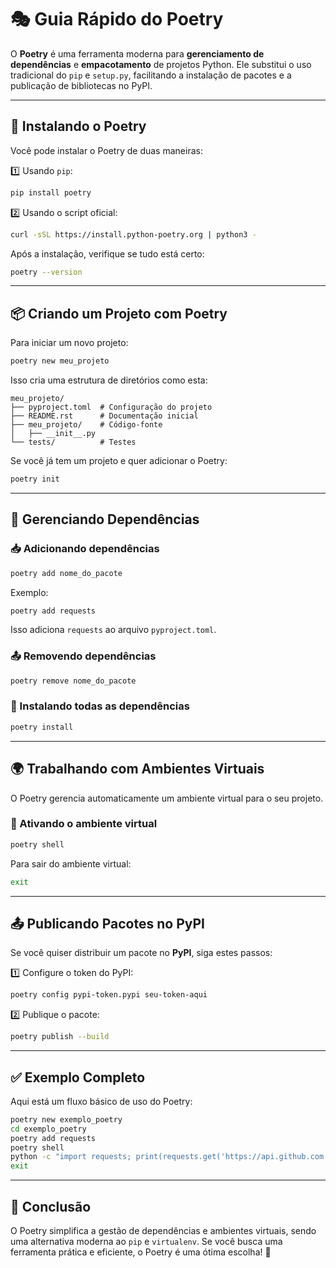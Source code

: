 # 🎭 Guia Rápido do Poetry

O **Poetry** é uma ferramenta moderna para **gerenciamento de dependências** e **empacotamento** de projetos Python. Ele substitui o uso tradicional do `pip` e `setup.py`, facilitando a instalação de pacotes e a publicação de bibliotecas no PyPI.

---

## 🚀 Instalando o Poetry

Você pode instalar o Poetry de duas maneiras:

1️⃣ Usando `pip`:
```bash
pip install poetry
```

2️⃣ Usando o script oficial:
```bash
curl -sSL https://install.python-poetry.org | python3 -
```

Após a instalação, verifique se tudo está certo:
```bash
poetry --version
```

---

## 📦 Criando um Projeto com Poetry
Para iniciar um novo projeto:
```bash
poetry new meu_projeto
```
Isso cria uma estrutura de diretórios como esta:
```
meu_projeto/
├── pyproject.toml  # Configuração do projeto
├── README.rst      # Documentação inicial
├── meu_projeto/    # Código-fonte
│   ├── __init__.py
└── tests/          # Testes
```

Se você já tem um projeto e quer adicionar o Poetry:
```bash
poetry init
```

---

## 🔗 Gerenciando Dependências

### 📥 Adicionando dependências
```bash
poetry add nome_do_pacote
```
Exemplo:
```bash
poetry add requests
```
Isso adiciona `requests` ao arquivo `pyproject.toml`.

### 📤 Removendo dependências
```bash
poetry remove nome_do_pacote
```

### 🔧 Instalando todas as dependências
```bash
poetry install
```

---

## 🌍 Trabalhando com Ambientes Virtuais
O Poetry gerencia automaticamente um ambiente virtual para o seu projeto.

### 🔄 Ativando o ambiente virtual
```bash
poetry shell
```
Para sair do ambiente virtual:
```bash
exit
```

---

## 📤 Publicando Pacotes no PyPI

Se você quiser distribuir um pacote no **PyPI**, siga estes passos:

1️⃣ Configure o token do PyPI:
```bash
poetry config pypi-token.pypi seu-token-aqui
```

2️⃣ Publique o pacote:
```bash
poetry publish --build
```

---

## ✅ Exemplo Completo
Aqui está um fluxo básico de uso do Poetry:

```bash
poetry new exemplo_poetry
cd exemplo_poetry
poetry add requests
poetry shell
python -c "import requests; print(requests.get('https://api.github.com').status_code)"
exit
```

---

## 🎯 Conclusão
O Poetry simplifica a gestão de dependências e ambientes virtuais, sendo uma alternativa moderna ao `pip` e `virtualenv`. Se você busca uma ferramenta prática e eficiente, o Poetry é uma ótima escolha! 🚀

